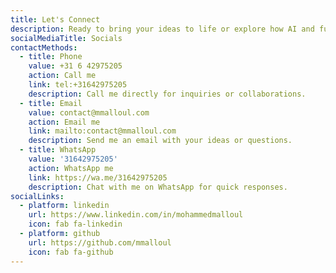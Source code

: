```yaml
---
title: Let's Connect
description: Ready to bring your ideas to life or explore how AI and fullstack development can transform your business? I'm excited to take on new challenges and create innovative solutions. Let's start a conversation!
socialMediaTitle: Socials
contactMethods:
  - title: Phone
    value: +31 6 42975205
    action: Call me
    link: tel:+31642975205
    description: Call me directly for inquiries or collaborations.
  - title: Email
    value: contact@mmalloul.com
    action: Email me
    link: mailto:contact@mmalloul.com
    description: Send me an email with your ideas or questions.
  - title: WhatsApp
    value: '31642975205'
    action: WhatsApp me
    link: https://wa.me/31642975205
    description: Chat with me on WhatsApp for quick responses.
socialLinks:
  - platform: linkedin
    url: https://www.linkedin.com/in/mohammedmalloul
    icon: fab fa-linkedin
  - platform: github
    url: https://github.com/mmalloul
    icon: fab fa-github
---
```

